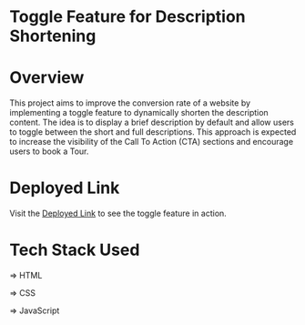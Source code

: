 # Toggle Feature for Description Shortening

# Overview
This project aims to improve the conversion rate of a website by implementing a toggle feature to dynamically shorten the description content. The idea is to display a brief description by default and allow users to toggle between the short and full descriptions. This approach is expected to increase the visibility of the Call To Action (CTA) sections and encourage users to book a Tour.

# Deployed Link
Visit the [Deployed Link](https://656eee67d748a017274199e4--delightful-strudel-5e1263.netlify.app/) to see the toggle feature in action.

# Tech Stack Used
=> HTML

=> CSS

=> JavaScript


